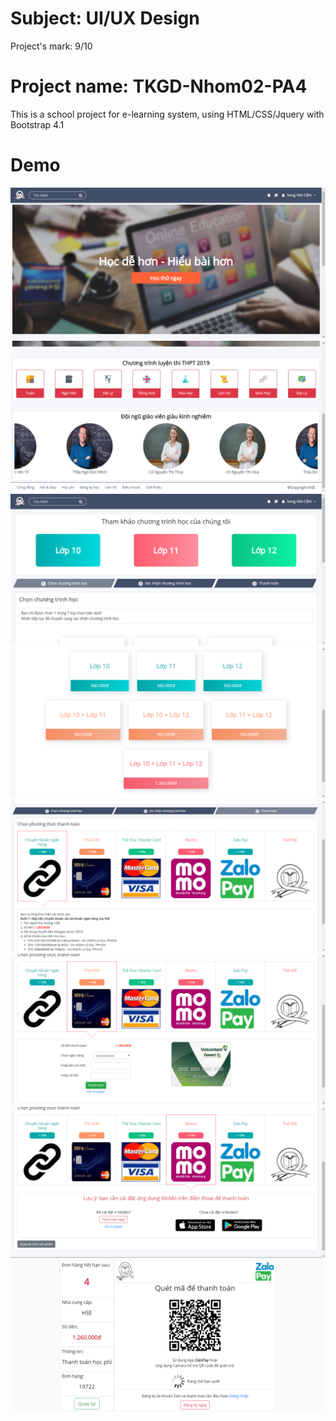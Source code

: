 # Subject: UI/UX Design
Project's mark: 9/10
# Project name: TKGD-Nhom02-PA4
This is a school project for e-learning system, using HTML/CSS/Jquery with Bootstrap 4.1
# Demo
![Website photo](photos/homepage.png) 
![Website photo](photos/homepage1.png)
![Website photo](photos/register1.png)
![Website photo](photos/register2.png)
![Website photo](photos/register3.png)
![Website photo](photos/register4.png)
![Website photo](photos/register5.png)
![Website photo](photos/register6.png)
